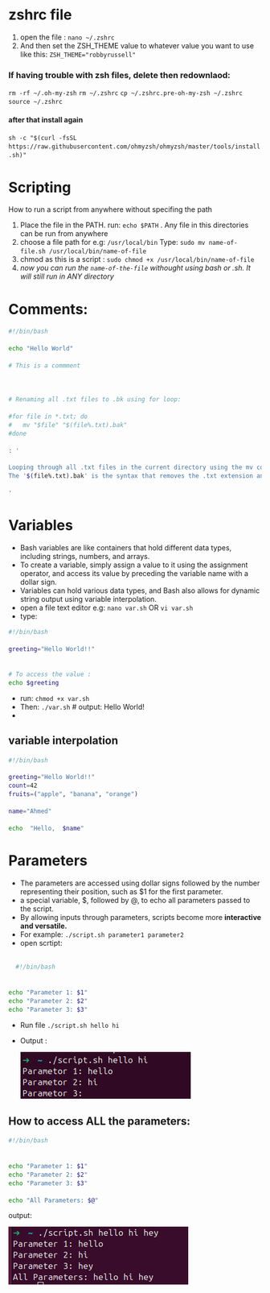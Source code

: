 
# zshrc file

1. open the file : `nano ~/.zshrc`
2. And then set the ZSH_THEME value to whatever value you want to use like this:
`ZSH_THEME="robbyrussell"`
### If having trouble with zsh files,  delete then redownlaod:

`rm -rf ~/.oh-my-zsh`
`rm ~/.zshrc`
`cp ~/.zshrc.pre-oh-my-zsh ~/.zshrc`
`source ~/.zshrc`
#### after that install again
`sh -c "$(curl -fsSL https://raw.githubusercontent.com/ohmyzsh/ohmyzsh/master/tools/install.sh)"`


# Scripting

How to run a script from anywhere without specifing the path

1. Place the file in the PATH. run: `echo $PATH` . Any file in this directories can be run from anywhere
2. choose a file path for e.g: `/usr/local/bin` Type: `sudo mv name-of-file.sh /usr/local/bin/name-of-file`
3. chmod as this is a script : `sudo chmod +x /usr/local/bin/name-of-file`
4. *now you can run the `name-of-the-file` withought using bash or .sh. It will still run in ANY directory*


# Comments: 

```bash
#!/bin/bash 

echo "Hello World" 

# This is a commment 



# Renaming all .txt files to .bk using for loop:

#for file in *.txt; do
#   mv "$file" "$(file%.txt).bak"
#done

: ' 

Looping through all .txt files in the current directory using the mv command to rename each .txt file to .bk
The '$(file%.txt).bak' is the syntax that removes the .txt extension and appends .bak

' 
```
# Variables

 - Bash variables are like containers that hold different data types, including strings, numbers, and arrays.
 -  To create a variable, simply assign a value to it using the assignment operator, and access its value by preceding the variable name with a dollar sign.
 -   Variables can hold various data types, and Bash also allows for dynamic string output using variable interpolation. 
 -   open a file text editor e.g: `nano var.sh` OR `vi var.sh` 
 -   type: 
```bash                                                      
#!/bin/bash

greeting="Hello World!!"


# To access the value :
echo $greeting

```

- run: `chmod +x var.sh`
- Then: `./var.sh` # output: Hello World!
- 
## variable interpolation

```bash
#!/bin/bash

greeting="Hello World!!"
count=42
fruits=("apple", "banana", "orange")

name="Ahmed"

echo  "Hello,  $name"

```

# Parameters

- The parameters are accessed using dollar signs followed by the number representing their position, such as $1 for the first parameter. 
-  a special variable, $, followed by @, to echo all parameters passed to the script. 
-  By allowing inputs through parameters, scripts become more **interactive and versatile.**
-  For example: `./script.sh parameter1 parameter2`
-  open scrtipt:
```bash

  #!/bin/bash


echo "Parameter 1: $1"
echo "Parameter 2: $2"
echo "Parameter 3: $3"

```
- Run file `./script.sh hello hi`


- Output : 
  <br>

  ![image on parameter using scripting](images/parameters.png)
## How to access ALL the parameters: 


```bash
#!/bin/bash


echo "Parameter 1: $1"
echo "Parameter 2: $2"
echo "Parameter 3: $3"

echo "All Parameters: $@"

```

output: 
<br>

  ![all_parameters](images/all_parameters.png)

